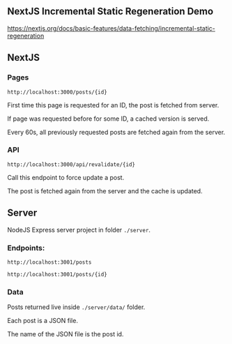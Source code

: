 ## NextJS Incremental Static Regeneration Demo

https://nextjs.org/docs/basic-features/data-fetching/incremental-static-regeneration


## NextJS

### Pages

`http://localhost:3000/posts/{id}`

First time this page is requested for an ID, the post is fetched from server.

If page was requested before for some ID, a cached version is served.

Every 60s, all previously requested posts are fetched again from the server.

### API

`http://localhost:3000/api/revalidate/{id}`

Call this endpoint to force update a post.

The post is fetched again from the server and the cache is updated.

## Server

NodeJS Express server project in folder `./server`.

### Endpoints:

`http://localhost:3001/posts`

`http://localhost:3001/posts/{id}`

### Data

Posts returned live inside `./server/data/` folder.

Each post is a JSON file. 

The name of the JSON file is the post id.